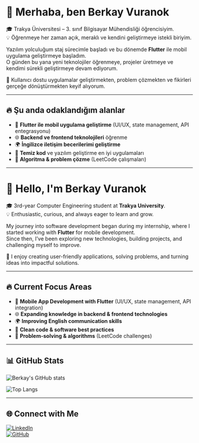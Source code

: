 # 👋 Merhaba, ben Berkay Vuranok  

🎓 Trakya Üniversitesi – 3. sınıf Bilgisayar Mühendisliği öğrencisiyim.  
💡 Öğrenmeye her zaman açık, meraklı ve kendini geliştirmeye istekli biriyim.  

Yazılım yolculuğum staj sürecimle başladı ve bu dönemde **Flutter** ile mobil uygulama geliştirmeye başladım.  
O günden bu yana yeni teknolojiler öğrenmeye, projeler üretmeye ve kendimi sürekli geliştirmeye devam ediyorum.  

🚀 Kullanıcı dostu uygulamalar geliştirmekten, problem çözmekten ve fikirleri gerçeğe dönüştürmekten keyif alıyorum.  

---

## 🔥 Şu anda odaklandığım alanlar
- 📱 **Flutter ile mobil uygulama geliştirme** (UI/UX, state management, API entegrasyonu)  
- 🌐 **Backend ve frontend teknolojileri** öğrenme  
- 🌍 **İngilizce iletişim becerilerimi geliştirme**  
- 🧩 **Temiz kod** ve yazılım geliştirme en iyi uygulamaları  
- 🤖 **Algoritma & problem çözme** (LeetCode çalışmaları)  

---

# 👋 Hello, I'm Berkay Vuranok  

🎓 3rd-year Computer Engineering student at **Trakya University**.  
💡 Enthusiastic, curious, and always eager to learn and grow.  

My journey into software development began during my internship, where I started working with **Flutter** for mobile development.  
Since then, I’ve been exploring new technologies, building projects, and challenging myself to improve.  

🚀 I enjoy creating user-friendly applications, solving problems, and turning ideas into impactful solutions.  

---

## 🔥 Current Focus Areas
- 📱 **Mobile App Development with Flutter** (UI/UX, state management, API integration)  
- 🌐 **Expanding knowledge in backend & frontend technologies**  
- 🌍 **Improving English communication skills**  
- 🧩 **Clean code & software best practices**  
- 🤖 **Problem-solving & algorithms** (LeetCode challenges)  

---

## 📊 GitHub Stats
![Berkay's GitHub stats](https://github-readme-stats.vercel.app/api?username=berkayvuranok&show_icons=true&theme=tokyonight)  

![Top Langs](https://github-readme-stats.vercel.app/api/top-langs/?username=berkayvuranok&layout=compact&theme=tokyonight)  

---

## 🌐 Connect with Me  
[![LinkedIn](https://img.shields.io/badge/LinkedIn-blue?logo=linkedin&logoColor=white)](https://www.linkedin.com/in/berkay-vuranok)  
[![GitHub](https://img.shields.io/badge/GitHub-black?logo=github&logoColor=white)](https://github.com/berkayvuranok)   
